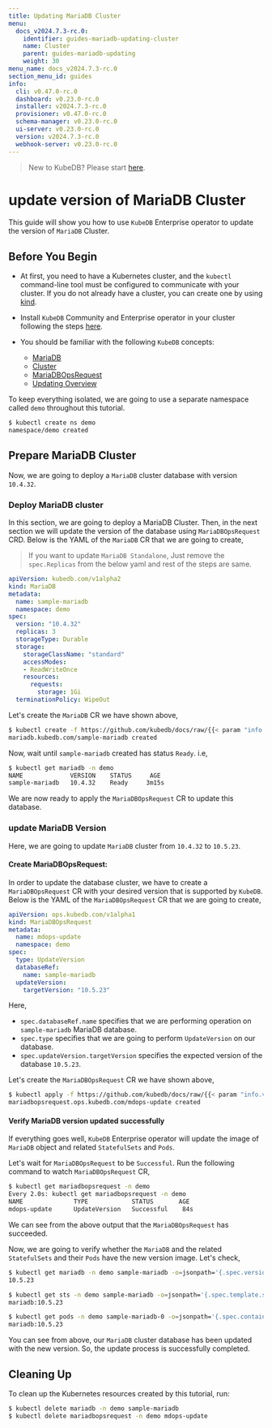 ```yaml
---
title: Updating MariaDB Cluster
menu:
  docs_v2024.7.3-rc.0:
    identifier: guides-mariadb-updating-cluster
    name: Cluster
    parent: guides-mariadb-updating
    weight: 30
menu_name: docs_v2024.7.3-rc.0
section_menu_id: guides
info:
  cli: v0.47.0-rc.0
  dashboard: v0.23.0-rc.0
  installer: v2024.7.3-rc.0
  provisioner: v0.47.0-rc.0
  schema-manager: v0.23.0-rc.0
  ui-server: v0.23.0-rc.0
  version: v2024.7.3-rc.0
  webhook-server: v0.23.0-rc.0
---
```


> New to KubeDB? Please start [here](/docs/v2024.7.3-rc.0/README).

# update version of MariaDB Cluster

This guide will show you how to use `KubeDB` Enterprise operator to update the version of `MariaDB` Cluster.

## Before You Begin

- At first, you need to have a Kubernetes cluster, and the `kubectl` command-line tool must be configured to communicate with your cluster. If you do not already have a cluster, you can create one by using [kind](https://kind.sigs.k8s.io/docs/user/quick-start/).

- Install `KubeDB` Community and Enterprise operator in your cluster following the steps [here](/docs/v2024.7.3-rc.0/setup/README).

- You should be familiar with the following `KubeDB` concepts:
  - [MariaDB](/docs/v2024.7.3-rc.0/guides/mariadb/concepts/mariadb)
  - [Cluster](/docs/v2024.7.3-rc.0/guides/mariadb/clustering/overview)
  - [MariaDBOpsRequest](/docs/v2024.7.3-rc.0/guides/mariadb/concepts/opsrequest)
  - [Updating Overview](/docs/v2024.7.3-rc.0/guides/mariadb/update-version/overview)

To keep everything isolated, we are going to use a separate namespace called `demo` throughout this tutorial.

```bash
$ kubectl create ns demo
namespace/demo created
```

## Prepare MariaDB Cluster

Now, we are going to deploy a `MariaDB` cluster database with version `10.4.32`.

### Deploy MariaDB cluster

In this section, we are going to deploy a MariaDB Cluster. Then, in the next section we will update the version of the database using `MariaDBOpsRequest` CRD. Below is the YAML of the `MariaDB` CR that we are going to create,

> If you want to update `MariaDB Standalone`, Just remove the `spec.Replicas` from the below yaml and rest of the steps are same.

```yaml
apiVersion: kubedb.com/v1alpha2
kind: MariaDB
metadata:
  name: sample-mariadb
  namespace: demo
spec:
  version: "10.4.32"
  replicas: 3
  storageType: Durable
  storage:
    storageClassName: "standard"
    accessModes:
    - ReadWriteOnce
    resources:
      requests:
        storage: 1Gi
  terminationPolicy: WipeOut

```

Let's create the `MariaDB` CR we have shown above,

```bash
$ kubectl create -f https://github.com/kubedb/docs/raw/{{< param "info.version" >}}/docs/guides/mariadb/update-version/cluster/examples/sample-mariadb.yaml
mariadb.kubedb.com/sample-mariadb created
```

Now, wait until `sample-mariadb` created has status `Ready`. i.e,

```bash
$ kubectl get mariadb -n demo                                                                                                                                             
NAME             VERSION    STATUS     AGE
sample-mariadb   10.4.32    Ready     3m15s
```

We are now ready to apply the `MariaDBOpsRequest` CR to update this database.

### update MariaDB Version

Here, we are going to update `MariaDB` cluster from `10.4.32` to `10.5.23`.

#### Create MariaDBOpsRequest:

In order to update the database cluster, we have to create a `MariaDBOpsRequest` CR with your desired version that is supported by `KubeDB`. Below is the YAML of the `MariaDBOpsRequest` CR that we are going to create,

```yaml
apiVersion: ops.kubedb.com/v1alpha1
kind: MariaDBOpsRequest
metadata:
  name: mdops-update
  namespace: demo
spec:
  type: UpdateVersion
  databaseRef:
    name: sample-mariadb
  updateVersion:
    targetVersion: "10.5.23"
```

Here,

- `spec.databaseRef.name` specifies that we are performing operation on `sample-mariadb` MariaDB database.
- `spec.type` specifies that we are going to perform `UpdateVersion` on our database.
- `spec.updateVersion.targetVersion` specifies the expected version of the database `10.5.23`.

Let's create the `MariaDBOpsRequest` CR we have shown above,

```bash
$ kubectl apply -f https://github.com/kubedb/docs/raw/{{< param "info.version" >}}/docs/guides/mariadb/update-version/cluster/examples/mdops-update.yaml
mariadbopsrequest.ops.kubedb.com/mdops-update created
```

#### Verify MariaDB version updated successfully 

If everything goes well, `KubeDB` Enterprise operator will update the image of `MariaDB` object and related `StatefulSets` and `Pods`.

Let's wait for `MariaDBOpsRequest` to be `Successful`.  Run the following command to watch `MariaDBOpsRequest` CR,

```bash
$ kubectl get mariadbopsrequest -n demo
Every 2.0s: kubectl get mariadbopsrequest -n demo
NAME              TYPE            STATUS       AGE
mdops-update      UpdateVersion   Successful    84s
```

We can see from the above output that the `MariaDBOpsRequest` has succeeded.

Now, we are going to verify whether the `MariaDB` and the related `StatefulSets` and their `Pods` have the new version image. Let's check,

```bash
$ kubectl get mariadb -n demo sample-mariadb -o=jsonpath='{.spec.version}{"\n"}'
10.5.23

$ kubectl get sts -n demo sample-mariadb -o=jsonpath='{.spec.template.spec.containers[0].image}{"\n"}'
mariadb:10.5.23

$ kubectl get pods -n demo sample-mariadb-0 -o=jsonpath='{.spec.containers[0].image}{"\n"}'
mariadb:10.5.23
```

You can see from above, our `MariaDB` cluster database has been updated with the new version. So, the update process is successfully completed.

## Cleaning Up

To clean up the Kubernetes resources created by this tutorial, run:

```bash
$ kubectl delete mariadb -n demo sample-mariadb
$ kubectl delete mariadbopsrequest -n demo mdops-update
```